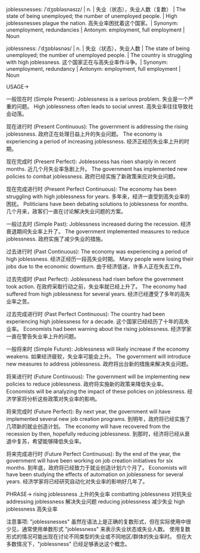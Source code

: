 joblessnesses: /ˈdʒɒbləsnəsɪz/ | n. | 失业（状态），失业人数（复数） | The state of being unemployed; the number of unemployed people. |  High joblessnesses plague the nation. 高失业率困扰着这个国家。| Synonym: unemployment, redundancies | Antonym: employment, full employment | Noun

joblessness: /ˈdʒɒbləsnəs/ | n. | 失业（状态），失业人数 | The state of being unemployed; the number of unemployed people. |  The country is struggling with high joblessness.  这个国家正在与高失业率作斗争。| Synonym: unemployment, redundancy | Antonym: employment, full employment | Noun


USAGE->

一般现在时 (Simple Present):
Joblessness is a serious problem. 失业是一个严重的问题。
High joblessness often leads to social unrest. 高失业率往往导致社会动荡。

现在进行时 (Present Continuous):
The government is addressing the rising joblessness. 政府正在处理日益上升的失业问题。
The economy is experiencing a period of increasing joblessness. 经济正经历失业率上升的时期。

现在完成时 (Present Perfect):
Joblessness has risen sharply in recent months. 近几个月失业率急剧上升。
The government has implemented new policies to combat joblessness. 政府已经实施了新政策来应对失业问题。

现在完成进行时 (Present Perfect Continuous):
The economy has been struggling with high joblessness for years. 多年来，经济一直受到高失业率的困扰。
Politicians have been debating solutions to joblessness for months.  几个月来，政客们一直在讨论解决失业问题的方案。

一般过去时 (Simple Past):
Joblessness increased during the recession. 经济衰退期间失业率上升了。
The government implemented measures to reduce joblessness. 政府实施了减少失业的措施。

过去进行时 (Past Continuous):
The economy was experiencing a period of high joblessness. 经济正经历一段高失业时期。
Many people were losing their jobs due to the economic downturn. 由于经济低迷，许多人正在失去工作。

过去完成时 (Past Perfect):
Joblessness had risen before the government took action. 在政府采取行动之前，失业率就已经上升了。
The economy had suffered from high joblessness for several years. 经济已经遭受了多年的高失业率之苦。

过去完成进行时 (Past Perfect Continuous):
The country had been experiencing high joblessness for a decade.  这个国家已经经历了十年的高失业率。
Economists had been warning about the rising joblessness. 经济学家一直在警告失业率上升的问题。


一般将来时 (Simple Future):
Joblessness will likely increase if the economy weakens. 如果经济疲软，失业率可能会上升。
The government will introduce new measures to address joblessness. 政府将出台新的措施来解决失业问题。

将来进行时 (Future Continuous):
The government will be implementing new policies to reduce joblessness. 政府将实施新的政策来降低失业率。
Economists will be analyzing the impact of these policies on joblessness. 经济学家将分析这些政策对失业率的影响。


将来完成时 (Future Perfect):
By next year, the government will have implemented several new job creation programs. 到明年，政府将已经实施了几项新的就业创造计划。
The economy will have recovered from the recession by then, hopefully reducing joblessness. 到那时，经济将已经从衰退中复苏，希望能够降低失业率。

将来完成进行时 (Future Perfect Continuous):
By the end of the year, the government will have been working on job creation initiatives for six months. 到年底，政府将已经致力于就业创造计划六个月了。
Economists will have been studying the effects of automation on joblessness for several years. 经济学家将已经研究自动化对失业率的影响好几年了。


PHRASE->
rising joblessness  上升的失业率
combatting joblessness  对抗失业
addressing joblessness  解决失业问题
reducing joblessness  减少失业
high joblessness 高失业率


注意事项:  "joblessnesses" 虽然在语法上是正确的复数形式，但在实际使用中很少见，通常使用单数形式 "joblessness" 来表示失业状态或失业人数。  使用复数形式的情况可能出现在讨论不同类型的失业或不同地区/群体的失业率时。  但在大多数情况下，"joblessness" 已经足够表达这个概念。
